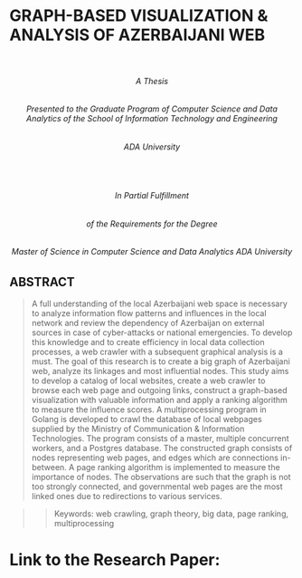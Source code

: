 # GRAPH-BASED VISUALIZATION & ANALYSIS OF AZERBAIJANI WEB


</br>
<div align=center>
    <h6>A Thesis</h6>
    <h6>Presented to the Graduate Program of Computer Science and Data Analytics of the School of Information Technology and Engineering</h6>
    <h6>ADA University</h6>
    </br>
    <h6>In Partial Fulfillment</h6>
    <h6>of the Requirements for the Degree</h6>
    <h6>Master of Science in Computer Science and Data Analytics ADA University</h6>
</div>


## ABSTRACT
> A full understanding of the local Azerbaijani web space is necessary to analyze information flow patterns and influences in the local network and review the dependency of Azerbaijan on external sources in case of cyber-attacks or national emergencies. To develop this knowledge and to create efficiency in local data collection processes, a web crawler with a subsequent graphical analysis is a must. The goal of this research is to create a big graph of Azerbaijani web, analyze its linkages and most influential nodes. This study aims to develop a catalog of local websites, create a web crawler to browse each web page and outgoing links, construct a graph-based visualization with valuable information and apply a ranking algorithm to measure the influence scores. A multiprocessing program in Golang is developed to crawl the database of local webpages supplied by the Ministry of Communication & Information Technologies. The program consists of a master, multiple concurrent workers, and a Postgres database. The constructed graph consists of nodes representing web pages, and edges which are connections in-between. A page ranking algorithm is implemented to measure the importance of nodes. The observations are such that the graph is not too strongly connected, and governmental web pages are the most linked ones due to redirections to various services.

>> Keywords: web crawling, graph theory, big data, page ranking, multiprocessing

# Link to the Research Paper:

